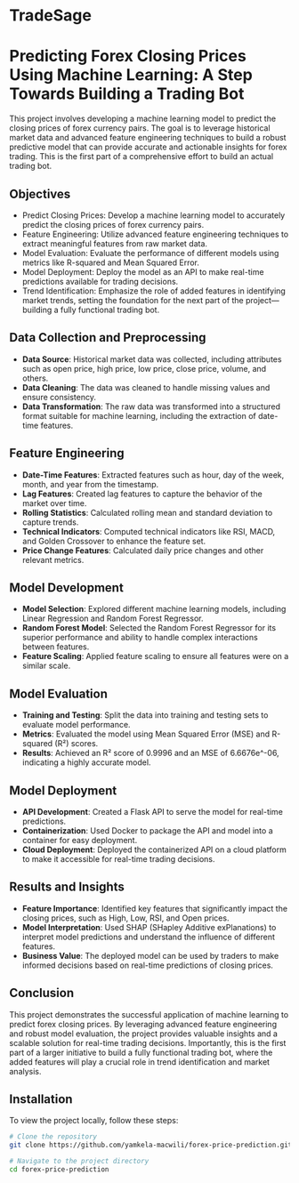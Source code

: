 # TradeSage
# Predicting Forex Closing Prices Using Machine Learning: A Step Towards Building a Trading Bot

This project involves developing a machine learning model to predict the closing prices of forex currency pairs. The goal is to leverage historical market data and advanced feature engineering techniques to build a robust predictive model that can provide accurate and actionable insights for forex trading. This is the first part of a comprehensive effort to build an actual trading bot.

## Objectives

- Predict Closing Prices: Develop a machine learning model to accurately predict the closing prices of forex currency pairs.
- Feature Engineering: Utilize advanced feature engineering techniques to extract meaningful features from raw market data.
- Model Evaluation: Evaluate the performance of different models using metrics like R-squared and Mean Squared Error.
- Model Deployment: Deploy the model as an API to make real-time predictions available for trading decisions.
- Trend Identification: Emphasize the role of added features in identifying market trends, setting the foundation for the next part of the project—building a fully functional trading bot.

## Data Collection and Preprocessing

- **Data Source**: Historical market data was collected, including attributes such as open price, high price, low price, close price, volume, and others.
- **Data Cleaning**: The data was cleaned to handle missing values and ensure consistency.
- **Data Transformation**: The raw data was transformed into a structured format suitable for machine learning, including the extraction of date-time features.

## Feature Engineering

- **Date-Time Features**: Extracted features such as hour, day of the week, month, and year from the timestamp.
- **Lag Features**: Created lag features to capture the behavior of the market over time.
- **Rolling Statistics**: Calculated rolling mean and standard deviation to capture trends.
- **Technical Indicators**: Computed technical indicators like RSI, MACD, and Golden Crossover to enhance the feature set.
- **Price Change Features**: Calculated daily price changes and other relevant metrics.

## Model Development

- **Model Selection**: Explored different machine learning models, including Linear Regression and Random Forest Regressor.
- **Random Forest Model**: Selected the Random Forest Regressor for its superior performance and ability to handle complex interactions between features.
- **Feature Scaling**: Applied feature scaling to ensure all features were on a similar scale.

## Model Evaluation

- **Training and Testing**: Split the data into training and testing sets to evaluate model performance.
- **Metrics**: Evaluated the model using Mean Squared Error (MSE) and R-squared (R²) scores.
- **Results**: Achieved an R² score of 0.9996 and an MSE of 6.6676e^-06, indicating a highly accurate model.

## Model Deployment

- **API Development**: Created a Flask API to serve the model for real-time predictions.
- **Containerization**: Used Docker to package the API and model into a container for easy deployment.
- **Cloud Deployment**: Deployed the containerized API on a cloud platform to make it accessible for real-time trading decisions.

## Results and Insights

- **Feature Importance**: Identified key features that significantly impact the closing prices, such as High, Low, RSI, and Open prices.
- **Model Interpretation**: Used SHAP (SHapley Additive exPlanations) to interpret model predictions and understand the influence of different features.
- **Business Value**: The deployed model can be used by traders to make informed decisions based on real-time predictions of closing prices.

## Conclusion

This project demonstrates the successful application of machine learning to predict forex closing prices. By leveraging advanced feature engineering and robust model evaluation, the project provides valuable insights and a scalable solution for real-time trading decisions. Importantly, this is the first part of a larger initiative to build a fully functional trading bot, where the added features will play a crucial role in trend identification and market analysis.

## Installation

To view the project locally, follow these steps:

```bash
# Clone the repository
git clone https://github.com/yamkela-macwili/forex-price-prediction.git

# Navigate to the project directory
cd forex-price-prediction
